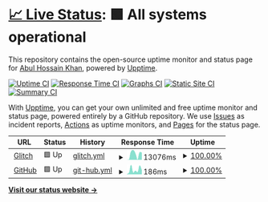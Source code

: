 # [📈 Live Status](https://abulgit.github.io/Uptime): <!--live status--> **🟩 All systems operational**

This repository contains the open-source uptime monitor and status page for [Abul Hossain Khan](https://abulgit.github.io/Uptime), powered by [Upptime](https://github.com/upptime/upptime).

[![Uptime CI](https://github.com/abulgit/Uptime/workflows/Uptime%20CI/badge.svg)](https://github.com/abulgit/Uptime/actions?query=workflow%3A%22Uptime+CI%22)
[![Response Time CI](https://github.com/abulgit/Uptime/workflows/Response%20Time%20CI/badge.svg)](https://github.com/abulgit/Uptime/actions?query=workflow%3A%22Response+Time+CI%22)
[![Graphs CI](https://github.com/abulgit/Uptime/workflows/Graphs%20CI/badge.svg)](https://github.com/abulgit/Uptime/actions?query=workflow%3A%22Graphs+CI%22)
[![Static Site CI](https://github.com/abulgit/Uptime/workflows/Static%20Site%20CI/badge.svg)](https://github.com/abulgit/Uptime/actions?query=workflow%3A%22Static+Site+CI%22)
[![Summary CI](https://github.com/abulgit/Uptime/workflows/Summary%20CI/badge.svg)](https://github.com/abulgit/Uptime/actions?query=workflow%3A%22Summary+CI%22)

With [Upptime](https://upptime.js.org), you can get your own unlimited and free uptime monitor and status page, powered entirely by a GitHub repository. We use [Issues](https://github.com/abulgit/Uptime/issues) as incident reports, [Actions](https://github.com/abulgit/Uptime/actions) as uptime monitors, and [Pages](https://abulgit.github.io/Uptime) for the status page.

<!--start: status pages-->
<!-- This summary is generated by Upptime (https://github.com/upptime/upptime) -->
<!-- Do not edit this manually, your changes will be overwritten -->
<!-- prettier-ignore -->
| URL | Status | History | Response Time | Uptime |
| --- | ------ | ------- | ------------- | ------ |
| <img alt="" src="https://icons.duckduckgo.com/ip3/bknd-api.glitch.me.ico" height="13"> [Glitch](https://bknd-api.glitch.me/ping) | 🟩 Up | [glitch.yml](https://github.com/abulgit/Uptime/commits/HEAD/history/glitch.yml) | <details><summary><img alt="Response time graph" src="./graphs/glitch/response-time-week.png" height="20"> 13076ms</summary><br><a href="https://abulgit.github.io/Uptime/history/glitch"><img alt="Response time 7945" src="https://img.shields.io/endpoint?url=https%3A%2F%2Fraw.githubusercontent.com%2Fabulgit%2FUptime%2FHEAD%2Fapi%2Fglitch%2Fresponse-time.json"></a><br><a href="https://abulgit.github.io/Uptime/history/glitch"><img alt="24-hour response time 13078" src="https://img.shields.io/endpoint?url=https%3A%2F%2Fraw.githubusercontent.com%2Fabulgit%2FUptime%2FHEAD%2Fapi%2Fglitch%2Fresponse-time-day.json"></a><br><a href="https://abulgit.github.io/Uptime/history/glitch"><img alt="7-day response time 13076" src="https://img.shields.io/endpoint?url=https%3A%2F%2Fraw.githubusercontent.com%2Fabulgit%2FUptime%2FHEAD%2Fapi%2Fglitch%2Fresponse-time-week.json"></a><br><a href="https://abulgit.github.io/Uptime/history/glitch"><img alt="30-day response time 7945" src="https://img.shields.io/endpoint?url=https%3A%2F%2Fraw.githubusercontent.com%2Fabulgit%2FUptime%2FHEAD%2Fapi%2Fglitch%2Fresponse-time-month.json"></a><br><a href="https://abulgit.github.io/Uptime/history/glitch"><img alt="1-year response time 7945" src="https://img.shields.io/endpoint?url=https%3A%2F%2Fraw.githubusercontent.com%2Fabulgit%2FUptime%2FHEAD%2Fapi%2Fglitch%2Fresponse-time-year.json"></a></details> | <details><summary><a href="https://abulgit.github.io/Uptime/history/glitch">100.00%</a></summary><a href="https://abulgit.github.io/Uptime/history/glitch"><img alt="All-time uptime 100.00%" src="https://img.shields.io/endpoint?url=https%3A%2F%2Fraw.githubusercontent.com%2Fabulgit%2FUptime%2FHEAD%2Fapi%2Fglitch%2Fuptime.json"></a><br><a href="https://abulgit.github.io/Uptime/history/glitch"><img alt="24-hour uptime 100.00%" src="https://img.shields.io/endpoint?url=https%3A%2F%2Fraw.githubusercontent.com%2Fabulgit%2FUptime%2FHEAD%2Fapi%2Fglitch%2Fuptime-day.json"></a><br><a href="https://abulgit.github.io/Uptime/history/glitch"><img alt="7-day uptime 100.00%" src="https://img.shields.io/endpoint?url=https%3A%2F%2Fraw.githubusercontent.com%2Fabulgit%2FUptime%2FHEAD%2Fapi%2Fglitch%2Fuptime-week.json"></a><br><a href="https://abulgit.github.io/Uptime/history/glitch"><img alt="30-day uptime 100.00%" src="https://img.shields.io/endpoint?url=https%3A%2F%2Fraw.githubusercontent.com%2Fabulgit%2FUptime%2FHEAD%2Fapi%2Fglitch%2Fuptime-month.json"></a><br><a href="https://abulgit.github.io/Uptime/history/glitch"><img alt="1-year uptime 100.00%" src="https://img.shields.io/endpoint?url=https%3A%2F%2Fraw.githubusercontent.com%2Fabulgit%2FUptime%2FHEAD%2Fapi%2Fglitch%2Fuptime-year.json"></a></details>
| <img alt="" src="https://icons.duckduckgo.com/ip3/github.com.ico" height="13"> [GitHub](https://github.com/) | 🟩 Up | [git-hub.yml](https://github.com/abulgit/Uptime/commits/HEAD/history/git-hub.yml) | <details><summary><img alt="Response time graph" src="./graphs/git-hub/response-time-week.png" height="20"> 186ms</summary><br><a href="https://abulgit.github.io/Uptime/history/git-hub"><img alt="Response time 160" src="https://img.shields.io/endpoint?url=https%3A%2F%2Fraw.githubusercontent.com%2Fabulgit%2FUptime%2FHEAD%2Fapi%2Fgit-hub%2Fresponse-time.json"></a><br><a href="https://abulgit.github.io/Uptime/history/git-hub"><img alt="24-hour response time 139" src="https://img.shields.io/endpoint?url=https%3A%2F%2Fraw.githubusercontent.com%2Fabulgit%2FUptime%2FHEAD%2Fapi%2Fgit-hub%2Fresponse-time-day.json"></a><br><a href="https://abulgit.github.io/Uptime/history/git-hub"><img alt="7-day response time 186" src="https://img.shields.io/endpoint?url=https%3A%2F%2Fraw.githubusercontent.com%2Fabulgit%2FUptime%2FHEAD%2Fapi%2Fgit-hub%2Fresponse-time-week.json"></a><br><a href="https://abulgit.github.io/Uptime/history/git-hub"><img alt="30-day response time 160" src="https://img.shields.io/endpoint?url=https%3A%2F%2Fraw.githubusercontent.com%2Fabulgit%2FUptime%2FHEAD%2Fapi%2Fgit-hub%2Fresponse-time-month.json"></a><br><a href="https://abulgit.github.io/Uptime/history/git-hub"><img alt="1-year response time 160" src="https://img.shields.io/endpoint?url=https%3A%2F%2Fraw.githubusercontent.com%2Fabulgit%2FUptime%2FHEAD%2Fapi%2Fgit-hub%2Fresponse-time-year.json"></a></details> | <details><summary><a href="https://abulgit.github.io/Uptime/history/git-hub">100.00%</a></summary><a href="https://abulgit.github.io/Uptime/history/git-hub"><img alt="All-time uptime 100.00%" src="https://img.shields.io/endpoint?url=https%3A%2F%2Fraw.githubusercontent.com%2Fabulgit%2FUptime%2FHEAD%2Fapi%2Fgit-hub%2Fuptime.json"></a><br><a href="https://abulgit.github.io/Uptime/history/git-hub"><img alt="24-hour uptime 100.00%" src="https://img.shields.io/endpoint?url=https%3A%2F%2Fraw.githubusercontent.com%2Fabulgit%2FUptime%2FHEAD%2Fapi%2Fgit-hub%2Fuptime-day.json"></a><br><a href="https://abulgit.github.io/Uptime/history/git-hub"><img alt="7-day uptime 100.00%" src="https://img.shields.io/endpoint?url=https%3A%2F%2Fraw.githubusercontent.com%2Fabulgit%2FUptime%2FHEAD%2Fapi%2Fgit-hub%2Fuptime-week.json"></a><br><a href="https://abulgit.github.io/Uptime/history/git-hub"><img alt="30-day uptime 100.00%" src="https://img.shields.io/endpoint?url=https%3A%2F%2Fraw.githubusercontent.com%2Fabulgit%2FUptime%2FHEAD%2Fapi%2Fgit-hub%2Fuptime-month.json"></a><br><a href="https://abulgit.github.io/Uptime/history/git-hub"><img alt="1-year uptime 100.00%" src="https://img.shields.io/endpoint?url=https%3A%2F%2Fraw.githubusercontent.com%2Fabulgit%2FUptime%2FHEAD%2Fapi%2Fgit-hub%2Fuptime-year.json"></a></details>

<!--end: status pages-->

[**Visit our status website →**](https://abulgit.github.io/Uptime)
